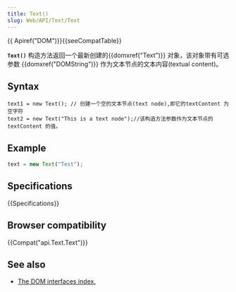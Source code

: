 ```yaml
---
title: Text()
slug: Web/API/Text/Text
---
```

{{ Apiref("DOM")}}{{seeCompatTable}}

**`Text()`** 构造方法返回一个最新创建的{{domxref("Text")}} 对象，该对象带有可选参数 {{domxref("DOMString")}} 作为文本节点的文本内容(textual content)。

## Syntax

```plain
text1 = new Text(); // 创建一个空的文本节点(text node),即它的textContent 为空字符
text2 = new Text("This is a text node");//该构造方法参数作为文本节点的textContent 的值。
```

## Example

```js
text = new Text("Test");
```

## Specifications

{{Specifications}}

## Browser compatibility

{{Compat("api.Text.Text")}}

## See also

- [The DOM interfaces index.](/zh-CN/docs/DOM/DOM_Reference)
